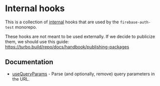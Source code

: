 # Internal hooks

This is a collection of [internal](https://turbo.build/repo/docs/handbook/sharing-code/internal-packages) hooks that are used by the `firebase-auth-test` monorepo.

These hooks are not meant to be used externally. If we decide to publicize them, we should use this guide:
https://turbo.build/repo/docs/handbook/publishing-packages

## Documentation

- [useQueryParams](docs/use-query-params.md) - Parse (and optionally, remove) query parameters in the URL.
